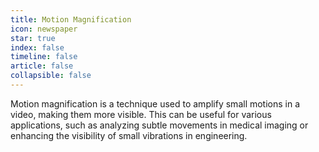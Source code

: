 ```yaml
---
title: Motion Magnification
icon: newspaper
star: true
index: false
timeline: false
article: false
collapsible: false
---
```


Motion magnification is a technique used to amplify small motions in a video, making them more visible. This can be useful for various applications, such as analyzing subtle movements in medical imaging or enhancing the visibility of small vibrations in engineering.

<Catalog hideHeading/>